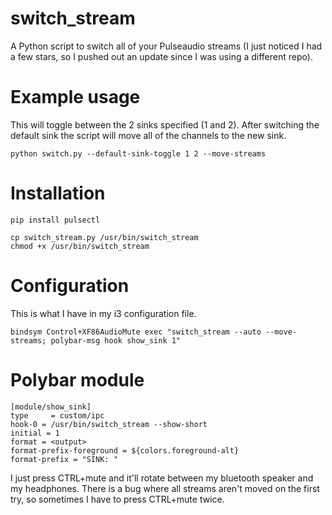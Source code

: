 # switch_stream
A Python script to switch all of your Pulseaudio streams 
(I just noticed I had a few stars, so I pushed out an update since I was using a different repo). 

Example usage
======

This will toggle between the 2 sinks specified (1 and 2). After switching the default sink the script will move all of the channels to the new sink. 
```
python switch.py --default-sink-toggle 1 2 --move-streams
```

Installation
======

``` 
pip install pulsectl

cp switch_stream.py /usr/bin/switch_stream
chmod +x /usr/bin/switch_stream

```

Configuration
======

This is what I have in my i3 configuration file. 

```
bindsym Control+XF86AudioMute exec "switch_stream --auto --move-streams; polybar-msg hook show_sink 1"
```

Polybar module
======
```
[module/show_sink]
type     = custom/ipc
hook-0 = /usr/bin/switch_stream --show-short
initial = 1
format = <output>
format-prefix-foreground = ${colors.foreground-alt}
format-prefix = "SINK: "
```

I just press CTRL+mute and it'll rotate between my bluetooth speaker and my headphones. There is a bug where all streams aren't moved on the first try, so sometimes I have to press CTRL+mute twice. 


